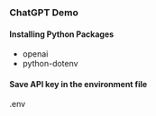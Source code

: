 ### ChatGPT Demo

#### Installing Python Packages
- openai
- python-dotenv
  
#### Save API key in the environment file

.env

